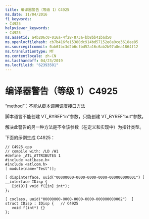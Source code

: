 ```yaml
---
title: 编译器警告（等级 1）C4925
ms.date: 11/04/2016
f1_keywords:
- C4925
helpviewer_keywords:
- C4925
ms.assetid: a4b206c0-016a-4f28-873a-bb8bb41bad50
ms.openlocfilehash: cb7b416fe15380dc914bd57152e8a0ce3618ee85
ms.sourcegitcommit: 0ab61bc3d2b6cfbd52a16c6ab2b97a8ea1864f12
ms.translationtype: MT
ms.contentlocale: zh-CN
ms.lasthandoff: 04/23/2019
ms.locfileid: "62393501"
---
```

# <a name="compiler-warning-level-1-c4925"></a>编译器警告（等级 1）C4925

“method”：不能从脚本调用调度接口方法

脚本语言不能创建 VT_BYREF“in”参数，只能创建 VT_BYREF“out”参数。

解决此警告的另一种方法是不令该参数（在定义和实现中）为指针类型。

下面的示例生成 C4925：

```
// C4925.cpp
// compile with: /LD /W1
#define _ATL_ATTRIBUTES 1
#include <atlbase.h>
#include <atlcom.h>
[ module(name="Test")];

[ dispinterface, uuid("00000000-0000-0000-0000-000000000001") ]
__interface IDisp {
   [id(9)] void f([in] int*);
};

[ coclass, uuid("00000000-0000-0000-0000-000000000002")  ]
struct CDisp : IDisp {   // C4925
   void f(int*) {}
};
```